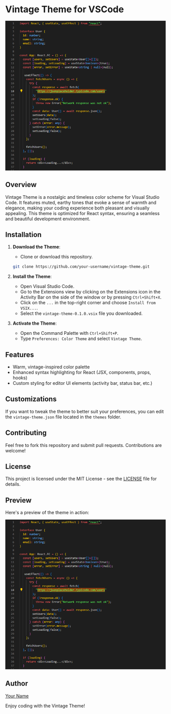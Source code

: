# Vintage Theme for VSCode

![Vintage Theme Preview](https://raw.githubusercontent.com/MhemedAbderrahmen/vintage-theme/master/preview.png)

## Overview

Vintage Theme is a nostalgic and timeless color scheme for Visual Studio Code. It features muted, earthy tones that evoke a sense of warmth and elegance, making your coding experience both pleasant and visually appealing. This theme is optimized for React syntax, ensuring a seamless and beautiful development environment.

## Installation

1. **Download the Theme**:

   - Clone or download this repository.

   ```sh
   git clone https://github.com/your-username/vintage-theme.git
   ```

2. **Install the Theme**:

   - Open Visual Studio Code.
   - Go to the Extensions view by clicking on the Extensions icon in the Activity Bar on the side of the window or by pressing `Ctrl+Shift+X`.
   - Click on the `...` in the top-right corner and choose `Install from VSIX...`.
   - Select the `vintage-theme-0.1.0.vsix` file you downloaded.

3. **Activate the Theme**:
   - Open the Command Palette with `Ctrl+Shift+P`.
   - Type `Preferences: Color Theme` and select `Vintage Theme`.

## Features

- Warm, vintage-inspired color palette
- Enhanced syntax highlighting for React (JSX, components, props, hooks)
- Custom styling for editor UI elements (activity bar, status bar, etc.)

## Customizations

If you want to tweak the theme to better suit your preferences, you can edit the `vintage-theme.json` file located in the `themes` folder.

## Contributing

Feel free to fork this repository and submit pull requests. Contributions are welcome!

## License

This project is licensed under the MIT License - see the [LICENSE](https://github.com/MhemedAbderrahmen/vintage-theme/blob/master/license.md) file for details.

## Preview

Here's a preview of the theme in action:

![Vintage Theme in Action](https://raw.githubusercontent.com/MhemedAbderrahmen/vintage-theme/master/preview.png)

## Author

[Your Name](https://your-website.com)

Enjoy coding with the Vintage Theme!
